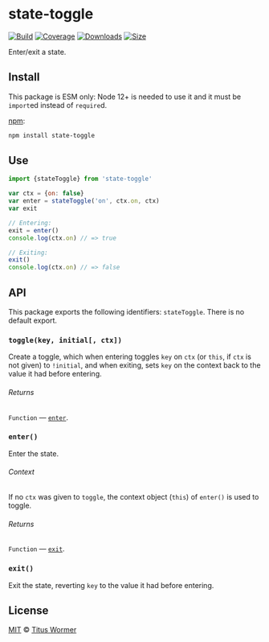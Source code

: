 # state-toggle

[![Build][build-badge]][build]
[![Coverage][coverage-badge]][coverage]
[![Downloads][downloads-badge]][downloads]
[![Size][size-badge]][size]

Enter/exit a state.

## Install

This package is ESM only: Node 12+ is needed to use it and it must be `import`ed
instead of `require`d.

[npm][]:

```sh
npm install state-toggle
```

## Use

```js
import {stateToggle} from 'state-toggle'

var ctx = {on: false}
var enter = stateToggle('on', ctx.on, ctx)
var exit

// Entering:
exit = enter()
console.log(ctx.on) // => true

// Exiting:
exit()
console.log(ctx.on) // => false
```

## API

This package exports the following identifiers: `stateToggle`.
There is no default export.

### `toggle(key, initial[, ctx])`

Create a toggle, which when entering toggles `key` on `ctx` (or `this`, if `ctx`
is not given) to `!initial`, and when exiting, sets `key` on the context back to
the value it had before entering.

###### Returns

`Function` — [`enter`][enter].

### `enter()`

Enter the state.

###### Context

If no `ctx` was given to `toggle`, the context object (`this`) of `enter()` is
used to toggle.

###### Returns

`Function` — [`exit`][exit].

### `exit()`

Exit the state, reverting `key` to the value it had before entering.

## License

[MIT][license] © [Titus Wormer][author]

<!-- Definitions -->

[build-badge]: https://github.com/wooorm/state-toggle/workflows/main/badge.svg

[build]: https://github.com/wooorm/state-toggle/actions

[coverage-badge]: https://img.shields.io/codecov/c/github/wooorm/state-toggle.svg

[coverage]: https://codecov.io/github/wooorm/state-toggle

[downloads-badge]: https://img.shields.io/npm/dm/state-toggle.svg

[downloads]: https://www.npmjs.com/package/state-toggle

[size-badge]: https://img.shields.io/bundlephobia/minzip/state-toggle.svg

[size]: https://bundlephobia.com/result?p=state-toggle

[npm]: https://docs.npmjs.com/cli/install

[license]: license

[author]: https://wooorm.com

[enter]: #enter

[exit]: #exit
